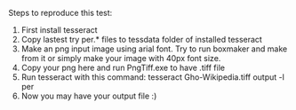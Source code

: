 Steps to reproduce this test:
 1. First install tesseract
 2. Copy lastest try per.* files to tessdata folder of installed tesseract
 3. Make an png input image using arial font. Try to run boxmaker and make from it or simply make your image with 40px font size.
 4. Copy your png here and run PngTiff.exe to have .tiff file
 5. Run tesseract with this command: tesseract Gho-Wikipedia.tiff output -l per
 6. Now you may have your output file :)